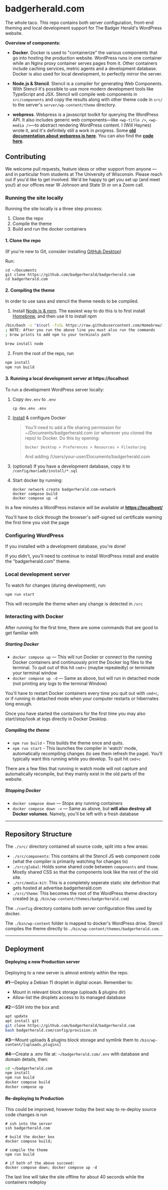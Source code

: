 # badgerherald.com

The whole taco. This repo contains both server configuration, front-end theming and local development support for The Badger Herald's WordPress website.

**Overview of components:**

- **Docker**. Docker is used to "containerize" the various components that go into hosting the production website. WordPress runs in one container while an Nginx proxy container serves pages from it. Other containers include caching services, metric agents and a development database. Docker is also used for local development, to perfectly mirror the server.

- **Node.js & Stencil**. Stencil is a compiler for generating Web Components. With Stencil it's possible to use more modern development tools like TypeScript and JSX. Stencil will compile web components in `src/components` and copy the results along with other theme code in `src/` to the server's `server/wp-content/theme` directory.

- **webpress**. Webpress is a javascript toolkit for querying the WordPress API. It also includes generic web components—like `<wp-title />`, `<wp-media />`—to abstract rendering WordPress content. I (Will Haynes) wrote it, and it's definitely still a work in progress. Some [**old documentation about webpress is here**](https://wjh.dev/webpress/). You can also find the [**code here**](https://github.com/broadsheet-technology/webpress).

## Contributing

We welcome pull requests, feature ideas or other support from anyone — and in particular from students at The University of Wisconsin. Please reach out if you'd like to get involved. We'd be happy to get you set up (and meet you!) at our offices near W Johnson and State St or on a Zoom call.

### Running the site locally

Running the site locally is a three step process:

1. Clone the repo
2. Compile the theme
3. Build and run the docker containers

#### 1. Clone the repo

(If you're new to Git, consider installing [GitHub Desktop](https://desktop.github.com/))

Run:

```
cd ~/Documents
git clone https://github.com/badgerherald/badgerherald.com
cd badgerherald.com
```

#### 2. Compiling the theme

In order to use sass and stencil the theme needs to be compiled.

1. Install [Node.js & npm](https://docs.npmjs.com/downloading-and-installing-node-js-and-npm). The easiest way to do this is to first install [Homebrew](https://brew.sh/), and then use it to install npm

```bash
/bin/bash -c "$(curl -fsSL https://raw.githubusercontent.com/Homebrew/install/HEAD/install.sh)"
; NOTE: After you run the above line you must also run the commands
; brew prints to add npm to your terminals path

brew install node
```

2. From the root of the repo, run

```bash
npm install
npm run build
```

#### 3. Running a local development server at https://localhost

To run a development WordPress server locally:

1. Copy `dev.env` to `.env`

   ```
   cp dev.env .env
   ```

2. [Install](https://www.docker.com/) & configure Docker

   > You'll need to add a file sharing permission for ~/Documents/badgerherald.com (or wherever you cloned the repo) to Docker. Do this by opening:
   >
   > `Docker Desktop > Preferences > Resources > Filesharing`
   >
   > And adding /Users/your-user/Documents/badgerherald.com

3. (optional) If you have a development database, copy it to `/config/mariadb/install/*.sql`
4. Start docker by running:

   ```
   docker network create badgerherald.com-network
   docker compose build
   docker compose up -d
   ```

In a few minutes a WordPress instance will be available at **[https://localhost/](https://localhost/)**

You'll have to click through the browser's self-signed ssl certificate warning the first time you visit the page

### Configuring WordPress

If you installed with a development database, you're done!

If you didn't, you'll need to continue to install WordPress install and enable the "badgerherald.com" theme.

### Local development server

To watch for changes (during development), run:

```
npm run start
```

This will recompile the theme when any change is detected in `/src`

### Interacting with Docker

After running for the first time, there are some commands that are good to get familiar with

##### Starting Docker

- `docker compose up` — This will run Docker or connect to the running Docker containers and continuously print the Docker log files to the terminal. To quit out of this hit `cmd+c` (maybe repeatedly) or terminate your terminal window
- `docker compose up -d` — Same as above, but will run in detached mode (not printing any logs to the terminal Window)

You'll have to restart Docker containers every time you quit out with `cmd+c`, or if running in detached mode when your computer restarts or hibernates long enough.

Once you have started the containers for the first time you may also start/stop/look at logs directly in Docker Desktop.

##### Compiling the theme

- `npm run build` - This builds the theme once and quits.
- `npm run start` - This launches the compiler in 'watch' mode, automatically recompiling changes (to see them refresh the page). You'll typically want this running while you develop. To quit hit `cmd+c`

There are a few files that running in watch mode will not capture and automatically recompile, but they mainly exist in the old parts of the website.

##### Stopping Docker

- `docker compose down` — Stops any running containers
- `docker compose down -v` — Same as above, but **will also destroy all Docker volumes**. Namely, you'll be left with a fresh database

---

## Repository Structure

The `./src/` directory contained all source code, split into a few areas:

- `./src/components`: This contains all the Stencil JS web component code (what the compiler is primarily watching for changes to)
- `./src/global`: Holds some shared code between `components` and `theme`. Mostly shared CSS so that the components look like the rest of the old site.
- `./src/media-kit`: This is a completely seperate static site definition that gets hosted at advertise.badgerherald.com
- `./src/theme`: This becomes the root of the WordPress theme directory created (e.g. `/bin/wp-content/themes/badgerherald.com`)

The `./config` directory contains both server configuration files used by docker.

The `./bin/wp-content` folder is mapped to docker's WordPress drive. Stencil compiles the theme directly to `./bin/wp-content/themes/badgerherald.com`.

---

## Deployment

#### Deploying a new Production server

Deploying to a new server is almost entirely within the repo.

**#1**—Deploy a Debian 11 droplet in digital ocean. Remember to:

- Mount in relevant block storage (uploads & plugins dir)
- Allow-list the droplets access to its managed database

**#2**—SSH into the box and:

```bash
apt update
apt install git
git clone https://github.com/badgerherald/badgerherald.com
bash badgerherald.com/config/provision.sh
```

**#3**—Mount uploads & plugins block storage and symlink them to `/bin/wp-content/[uploads,plugins]`

**#4**—Create a .env file at: `~/badgerherald.com/.env` with database and domain details, then:

```bash
cd ~/badgerherald.com
npm install
npm run build
docker compose build
docker compose up
```

#### Re-deploying to Production

This could be improved, however today the best way to re-deploy source code changes is run

```
# ssh into the server
ssh badgerherald.com

# build the docker box
docker compose build;

# compile the theme
npm run build

# if both of the above succeed:
docker compose down; docker compose up -d
```

The last line will take the site offline for about 40 seconds while the containers redeploy
